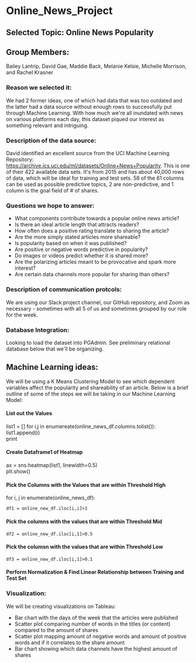 # Online_News_Project

## Selected Topic: Online News Popularity

## Group Members:

Bailey Lantrip, David Gae, Maddie Back, Melanie Kelsie, Michelle Morrison, and Rachel Krasner

### Reason we selected it: 

We had 2 former ideas, one of which had data that was too outdated and the latter had a data source without enough rows to successfully put through Machine Learning. With how much we're all inundated with news on various platforms each day, this dataset piqued our interest as something relevant and intriguing. 

### Description of the data source:

David identified an excellent source from the UCI Machine Learning Repository: https://archive.ics.uci.edu/ml/datasets/Online+News+Popularity. This is one of their 422 available data sets. It's from 2015 and has about 40,000 rows of data, which will be ideal for training and test sets. 58 of the 61 columns can be used as possible predictive topics, 2 are non-predictive, and 1 column is the goal field of # of shares.

### Questions we hope to answer:

* What components contribute towards a popular online news article?
* Is there an ideal article length that attracts readers?
* How often does a positive rating translate to sharing the article?
* Are the more simply stated articles more shareable?
* Is popularity based on when it was published?
* Are positive or negative words predictive in popularity?
* Do images or videos predict whether it is shared more?
* Are the polarizing articles meant to be provocative and spark more interest?
* Are certain data channels more popular for sharing than others?

### Description of communication protcols:

We are using our Slack project channel, our GitHub repository, and Zoom as necessary - sometimes with all 5 of us and sometimes grouped by our role for the week.

### Database Integration:
Looking to load the dataset into PGAdmin. See preliminary relational database below that we'll be organizing.

## Machine Learning ideas:
We will be using a K Means Clustering Model to see which dependent variables affect the popularity and shareability of an article. Below is a brief outline of some of the steps we will be taking in our Machine Learning Model:

#### List out the Values
list1 = []
for i,j in enumereate(online_news_df.columns.tolist()): <br>
	list1.append(i) <br>
	print
	
#### Create Dataframe1 of Heatmap
ax = sns.heatmap(list1, linewidth=0.5) <br>
plt.show() <br>

#### Pick the Columns with the Values that are within Threshold High 
for i, j in enumerate(online_news_df): <br>

	df1 = online_new_df.iloc[i,i]>1 
#### Pick the columns with the values that are within Threshold Mid
	df2 = online_new_df.iloc[i,1]>0.5 
#### Pick the columsn with the values that are within Threshold Low 
	df3 = online_new_df.iloc[i,1]>0.1 

#### Perform Normalization & Find Linear Relationship between Training and Test Set 

### Visualization:
We will be creating visualizations on Tableau:
* Bar chart with the days of the week that the articles were published
* Scatter plot comparing number of words in the titles (or content) compared to the amount of shares
* Scatter plot mapping amount of negative words and amount of positive words and if it correlates to the share amount
* Bar chart showing which data channels have the highest amount of shares


